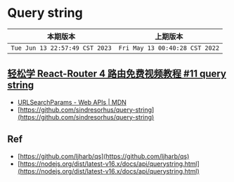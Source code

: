 # Query string

|本期版本|上期版本
|:---:|:---:
`Tue Jun 13 22:57:49 CST 2023` | `Fri May 13 00:40:28 CST 2022`


## [轻松学 React-Router 4 路由免费视频教程 #11 query string](https://www.qiuzhi99.com/movies/react-router-4/396.html)

* [URLSearchParams - Web APIs | MDN](https://developer.mozilla.org/en-US/docs/Web/API/URLSearchParams)
* [https://github.com/sindresorhus/query-string](https://github.com/sindresorhus/query-string)

## Ref


* [https://github.com/ljharb/qs](https://github.com/ljharb/qs)
* [https://nodejs.org/dist/latest-v16.x/docs/api/querystring.html](https://nodejs.org/dist/latest-v16.x/docs/api/querystring.html)